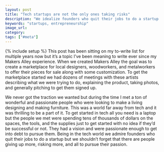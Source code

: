 ```yaml
---
layout: post
title: "Tech startups are not the only ones taking risks"
description: "We idealize founders who quit their jobs to do a startup but there are so many outside the startup world who risk a lot more."
keywords: "startups, entrepreneurship"
image_url:
category:
tags: ["#meta"]
---
```

{% include setup %}
This post has been sitting on my to-write list for multiple years now but it’s a topic I’ve been meaning to write ever since my Makers Alley experience. When we created Makers Alley the goal was to create a marketplace for local designers, woodworkers, and metalworkers to offer their pieces for sale along with some customization. To get the marketplace started we had dozens of meetings with these artists describing what we were trying to do, explaining the product, taking photos, and generally pitching to get them signed up.

We never got the traction we wanted but during the time I met a ton of wonderful and passionate people who were looking to make a living designing and making furniture. This was a world far away from tech and it was thrilling to be a part of it. To get started in tech all you need is a laptop but the people we met were spending tens of thousands of dollars on the spaces, the tools, and the supplies just to get started with no idea if they’d be successful or not. They had a vision and were passionate enough to get into debt to pursue them. Being in the tech world we admire founders who quit their jobs to do a startup but we shouldn’t forget that there are people giving up more, risking more, and all to pursue their passion.
